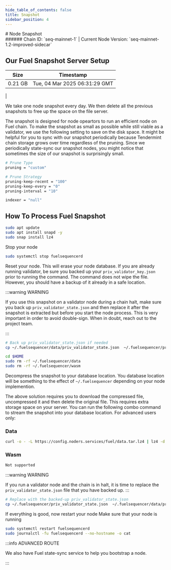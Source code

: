 ```yaml
---
hide_table_of_contents: false
title: Snapshot
sidebar_position: 4
---
```


<div class="h1-with-icon icon-fuel">
# Node Snapshot
</div>
###### Chain ID: `seq-mainnet-1` | Current Node Version: `seq-mainnet-1.2-improved-sidecar`

## Our Fuel Snapshot Server Setup

| Size   | Timestamp   |
|--------|-------------|
| 0.21 GB | Tue, 04 Mar 2025 06:31:29 GMT |


We take one node snapshot every day. We then delete all the previous snapshots to free up the space on the file server.

The snapshot is designed for node opeartors to run an efficient node on Fuel chain. To make the snapshot as small as possible while still viable as a validator, we use the following setting to save on the disk space. It might be helpful for you to sync with our snapshot periodically because Tendermint chain storage grows over time regardless of the pruning. Since we periodically state-sync our snapshot nodes, you might notice that sometimes the size of our snapshot is surprisingly small.

```bash title="app.toml"
# Prune Type
pruning = "custom"

# Prune Strategy
pruning-keep-recent = "100"
pruning-keep-every = "0"
pruning-interval = "10"
```

```bash title="config.toml"
indexer = "null"
```

## How To Process Fuel Snapshot
```bash
sudo apt update
sudo apt install snapd -y
sudo snap install lz4
```

Stop your node
```bash
sudo systemctl stop fuelsequencerd
```
Reset your node. This will erase your node database. If you are already running validator, be sure you backed up your `priv_validator_key.json` prior to running the command. The command does not wipe the file. However, you should have a backup of it already in a safe location.

:::warning WARNING

If you use this snapshot on a validator node during a chain halt, make sure you back up `priv_validator_state.json` and then replace it after the snapshot is extracted but before you start the node process. This is very important in order to avoid double-sign. When in doubt, reach out to the project team.

:::

```bash
# Back up priv_validator_state.json if needed
cp ~/.fuelsequencer/data/priv_validator_state.json  ~/.fuelsequencer/priv_validator_state.json

cd $HOME
sudo rm -rf ~/.fuelsequencer/data
sudo rm -rf ~/.fuelsequencer/wasm
```

Decompress the snapshot to your database location. You database location will be something to the effect of `~/.fuelsequencer` depending on your node implemention.

The above solution requires you to download the compressed file, uncompressed it and then delete the original file. This requires extra storage space on your server. You can run the following combo command to stream the snapshot into your database location. For advanced users only:
### Data
```bash
curl -o - -L https://config.noders.services/fuel/data.tar.lz4 | lz4 -d | tar -x -C ~/.fuelsequencer
```
### Wasm
```bash
Not supported
```

:::warning WARNING

If you run a validator node and the chain is in halt, it is time to replace the `priv_validator_state.json` file that you have backed up.
:::

```bash
# Replace with the backed-up priv_validator_state.json
cp ~/.fuelsequencer/priv_validator_state.json  ~/.fuelsequencer/data/priv_validator_state.json
```

If everything is good, now restart your node
Make sure that your node is running

```bash
sudo systemctl restart fuelsequencerd
sudo journalctl -fu fuelsequencerd --no-hostname -o cat
```

:::info ADVANCED ROUTE

We also have Fuel state-sync service to help you bootstrap a node.

:::
